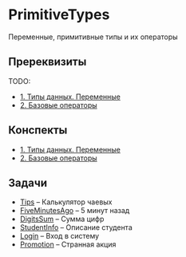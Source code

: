 # PrimitiveTypes 

Переменные, примитивные типы и их операторы

## Пререквизиты

TODO:
- [1. Типы данных. Переменные](Youtube/link)
- [2. Базовые операторы](Youtube/link)

## Конспекты

- [1. Типы данных. Переменные](1TypesVariables.md)
- [2. Базовые операторы](2BasicOperators.md)

## Задачи

- [Tips](Tips) – Калькулятор чаевых
- [FiveMinutesAgo](FiveMinutesAgo) – 5 минут назад
- [DigitsSum](DigitsSum) – Сумма цифр
- [StudentInfo](StudentInfo) – Описание студента
- [Login](Login) – Вход в систему
- [Promotion](Promotion) – Странная акция
